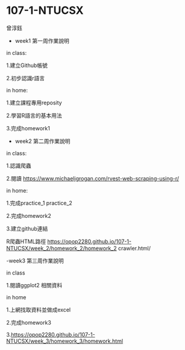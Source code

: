 ﻿# 107-1-NTUCSX
曾淳鈺


- week1
第一周作業說明

in class: 

1.建立Github帳號

2.初步認識r語言

in home:

1.建立課程專用reposity

2.學習R語言的基本用法
 
3.完成homework1

- week2
 第二周作業說明

in class:


1.認識爬蟲

2.閱讀 https://www.michaeljgrogan.com/rvest-web-scraping-using-r/

in home:

1.完成practice_1  practice_2


2.完成homework2

3.建立github連結

R爬蟲HTML路徑 https://opop2280.github.io/107-1-NTUCSX/week_2/homework_2/homework_2 crawler.html/

-week3 
 第三周作業說明

in class

1.閱讀ggplot2 相關資料

in home

1.上網找取資料並做成excel

2.完成homework3

3.https://opop2280.github.io/107-1-NTUCSX/week_3/homework_3/homework.html